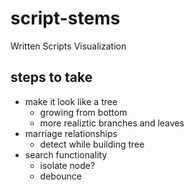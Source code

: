 script-stems
============

Written Scripts Visualization

steps to take
-------------

- make it look like a tree
  - growing from bottom
  - more realiztic branches and leaves
- marriage relationships
  - detect while building tree
- search functionality
  - isolate node?
  - debounce
